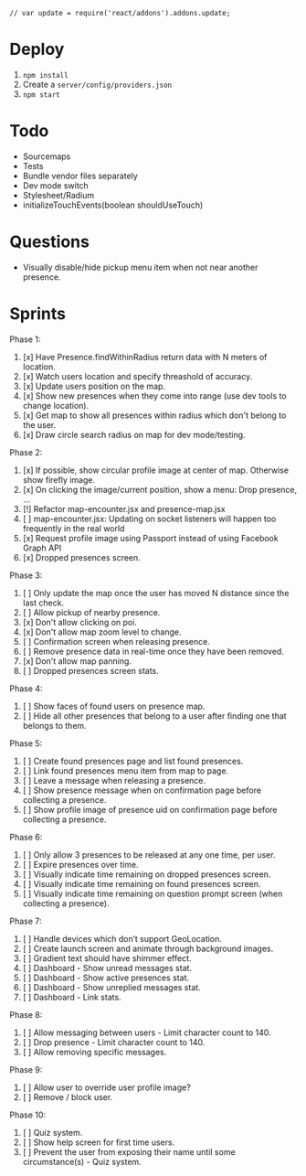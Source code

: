 ```
// var update = require('react/addons').addons.update;
```

# Deploy
1. ```npm install```
2. Create a ```server/config/providers.json```
3. ```npm start```

# Todo
- Sourcemaps
- Tests
- Bundle vendor files separately
- Dev mode switch
- Stylesheet/Radium
- initializeTouchEvents(boolean shouldUseTouch)

# Questions
- Visually disable/hide pickup menu item when not near another presence.

# Sprints
Phase 1:
1. [x] Have Presence.findWithinRadius return data with N meters of location.
2. [x] Watch users location and specify threashold of accuracy.
3. [x] Update users position on the map.
4. [x] Show new presences when they come into range (use dev tools to change location).
5. [x] Get map to show all presences within radius which don't belong to the user.
6. [x] Draw circle search radius on map for dev mode/testing.

Phase 2:
1. [x] If possible, show circular profile image at center of map. Otherwise show firefly image.
2. [x] On clicking the image/current position, show a menu: Drop presence, ...
3. [!] Refactor map-encounter.jsx and presence-map.jsx
4. [ ] map-encounter.jsx: Updating on socket listeners will happen too frequently in the real world
5. [x] Request profile image using Passport instead of using Facebook Graph API
6. [x] Dropped presences screen.

Phase 3:
1. [ ] Only update the map once the user has moved N distance since the last check.
2. [ ] Allow pickup of nearby presence.
3. [x] Don't allow clicking on poi.
4. [x] Don't allow map zoom level to change.
5. [ ] Confirmation screen when releasing presence.
6. [ ] Remove presence data in real-time once they have been removed.
7. [x] Don't allow map panning.
8. [ ] Dropped presences screen stats.

Phase 4:
1. [ ] Show faces of found users on presence map.
2. [ ] Hide all other presences that belong to a user after finding one that belongs to them.

Phase 5:
1. [ ] Create found presences page and list found presences.
2. [ ] Link found presences menu item from map to page.
3. [ ] Leave a message when releasing a presence.
4. [ ] Show presence message when on confirmation page before collecting a presence.
5. [ ] Show profile image of presence uid on confirmation page before collecting a presence.

Phase 6:
1. [ ] Only allow 3 presences to be released at any one time, per user.
2. [ ] Expire presences over time.
3. [ ] Visually indicate time remaining on dropped presences screen.
4. [ ] Visually indicate time remaining on found presences screen.
5. [ ] Visually indicate time remaining on question prompt screen (when collecting a presence).

Phase 7:
1. [ ] Handle devices which don’t support GeoLocation.
2. [ ] Create launch screen and animate through background images.
3. [ ] Gradient text should have shimmer effect.
4. [ ] Dashboard - Show unread messages stat.
5. [ ] Dashboard - Show active presences stat.
6. [ ] Dashboard - Show unreplied messages stat.
7. [ ] Dashboard - Link stats.

Phase 8:
1. [ ] Allow messaging between users - Limit character count to 140.
2. [ ] Drop presence - Limit character count to 140.
3. [ ] Allow removing specific messages.

Phase 9:
1. [ ] Allow user to override user profile image?
2. [ ] Remove / block user.

Phase 10:
1. [ ] Quiz system.
2. [ ] Show help screen for first time users.
3. [ ] Prevent the user from exposing their name until some circumstance(s) - Quiz system.